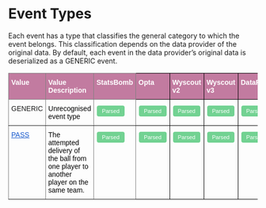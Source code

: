# Event Types

Each event has a type that classifies the general category to which the event belongs. This classification depends on the data provider of the original data. By default, each event in the data provider’s original data is deserialized as a GENERIC event.

<style type="text/css">
.tg  {border-collapse:collapse;border-spacing:0;}
.tg td{border-color:black;border-style:solid;border-width:1px;font-family:Arial, sans-serif;font-size:14px;
  overflow:hidden;padding:10px 5px;word-break:normal;}
.tg th{border-color:black;border-style:solid;border-width:1px;font-family:Arial, sans-serif;font-size:14px;
  font-weight:normal;overflow:hidden;padding:10px 5px;word-break:normal;}
.tg .tg-473x{border-color:inherit;color:#15C;text-align:left;text-decoration:underline;vertical-align:top}
.tg .tg-c01b{background-color:#C27BA0;border-color:inherit;color:#FFF;font-weight:bold;text-align:left;vertical-align:top}
.tg .tg-8xak{background-color:#C27BA0;color:#FFF;font-weight:bold;text-align:left;vertical-align:top}
.tg .tg-0pky{border-color:inherit;text-align:left;vertical-align:top}
.tg .tg-0lax{text-align:left;vertical-align:top}
.parsed {
  background-color: #50C878;
  opacity: 0.8;
  border: none;
  color: white;
  padding: 5px 10px;
  text-align: center;
  text-decoration: none;
  font-size: 0.8em;
  display: inline-block;
  margin: 2px 1px;
  cursor: pointer;
  border-radius: 4px;
}
</style>
<table class="tg">
<thead>
  <tr>
    <th class="tg-c01b"><span style="font-weight:700;font-style:normal;text-decoration:none;color:#FFF;background-color:transparent">Value</span></th>
    <th class="tg-c01b"><span style="font-weight:700;font-style:normal;text-decoration:none;color:#FFF;background-color:transparent">Value Description</span></th>
    <th class="tg-c01b"><span style="font-weight:700;font-style:normal;text-decoration:none;color:#FFF;background-color:transparent">StatsBomb</span></th>
    <th class="tg-8xak"><span style="font-weight:700;font-style:normal;text-decoration:none;color:#FFF;background-color:transparent">Opta</span></th>
    <th class="tg-8xak"><span style="font-weight:700;font-style:normal;text-decoration:none;color:#FFF;background-color:transparent">Wyscout v2</span></th>
    <th class="tg-8xak"><span style="font-weight:700;font-style:normal;text-decoration:none;color:#FFF;background-color:transparent">Wyscout v3</span></th>
    <th class="tg-8xak"><span style="font-weight:700;font-style:normal;text-decoration:none;color:#FFF;background-color:transparent">DataFactory</span></th>
    <th class="tg-8xak"><span style="font-weight:700;font-style:normal;text-decoration:none;color:#FFF;background-color:transparent">Sportec</span></th>
    <th class="tg-8xak"><span style="font-weight:700;font-style:normal;text-decoration:none;color:#FFF;background-color:transparent">Metrica (JSON)</span></th>
  </tr>
</thead>
<tbody>
  <tr>
    <td class="tg-0pky"><span style="">GENERIC</span></td>
    <td class="tg-0pky"><span style="font-weight:400;font-style:normal;text-decoration:none;color:#000;background-color:transparent">Unrecognised event type</span></td>
    <td class="tg-0pky"><span class="parsed"> Parsed</span></td>
    <td class="tg-0lax"><span class="parsed"> Parsed</span></td>
    <td class="tg-0lax"><span class="parsed"> Parsed</span></td>
    <td class="tg-0lax"><span class="parsed"> Parsed</span></td>
    <td class="tg-0lax"><span class="parsed"> Parsed</span></td>
    <td class="tg-0lax"><span class="parsed"> Parsed</span></td>
    <td class="tg-0lax"><span class="parsed"> Parsed</span></td>
  </tr>
  <tr>
    <td class="tg-473x"><a href="/reference/event-data/event-types/pass/"><span style="font-weight:400;font-style:normal;text-decoration:underline;color:#15C;background-color:transparent">PASS</span></a></td>
    <td class="tg-0pky"><span style="font-weight:400;font-style:normal;text-decoration:none;color:#000;background-color:transparent" aria-describedby="__tooltip2_11">The attempted delivery of the ball from one player to another player on the same team. </span></td>
    <td class="tg-0pky"><span class="parsed" title="StatsBomb event type 30/'Pass'">Parsed</span></td>
    <td class="tg-0lax"><span class="parsed" title="Opta event type 1/”Pass” or 2/”Offside pass”">Parsed</span></td>
    <td class="tg-0lax"><span class="parsed" title="Wysout event type 8/”Pass” or subtype 30/”Corner”, 31/”Free kick”, 32/”Free kick (cross)”, 34/”Goal kick”, 36/”Throw in”">Parsed</span></td>
    <td class="tg-0lax"><span class="parsed"> Parsed</span></td>
    <td class="tg-0lax"><span class="parsed"> Parsed</span></td>
    <td class="tg-0lax"><span class="parsed"> Parsed</span></td>
    <td class="tg-0lax"><span class="parsed"> Parsed</span></td>
  </tr>
</tbody></table>
